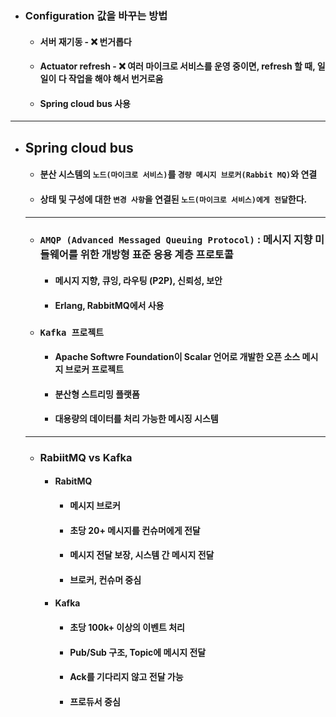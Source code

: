 - ### Configuration 값을 바꾸는 방법
  - #### 서버 재기동 - ❌ 번거롭다
  - #### Actuator refresh - ❌ 여러 마이크로 서비스를 운영 중이면, refresh 할 때, 일일이 다 작업을 해야 해서 번거로움
  - #### Spring cloud bus 사용
-----
- ## Spring cloud bus
  - #### 분산 시스템의 `노드(마이크로 서비스)`를 `경량 메시지 브로커(Rabbit MQ)`와 연결
  - #### 상태 및 구성에 대한 `변경 사항`을 연결된 `노드(마이크로 서비스)에게 전달`한다.
  -----
  - ### `AMQP (Advanced Messaged Queuing Protocol)` : 메시지 지향 미들웨어를 위한 개방형 표준 응용 계층 프로토콜
    - #### 메시지 지향, 큐잉, 라우팅 (P2P), 신뢰성, 보안
    - #### Erlang, RabbitMQ에서 사용
  - ### `Kafka 프로젝트`
    - #### Apache Softwre Foundation이 Scalar 언어로 개발한 오픈 소스 메시지 브로커 프로젝트
    - #### 분산형 스트리밍 플랫폼
    - #### 대용량의 데이터를 처리 가능한 메시징 시스템
  -------
  - ### RabiitMQ vs Kafka
    - #### RabitMQ
      - #### 메시지 브로커
      - #### 초당 20+ 메시지를 컨슈머에게 전달
      - #### 메시지 전달 보장, 시스템 간 메시지 전달
      - #### 브로커, 컨슈머 중심
    - #### Kafka
      - #### 초당 100k+ 이상의 이벤트 처리
      - #### Pub/Sub 구조, Topic에 메시지 전달
      - #### Ack를 기다리지 않고 전달 가능
      - #### 프로듀서 중심
